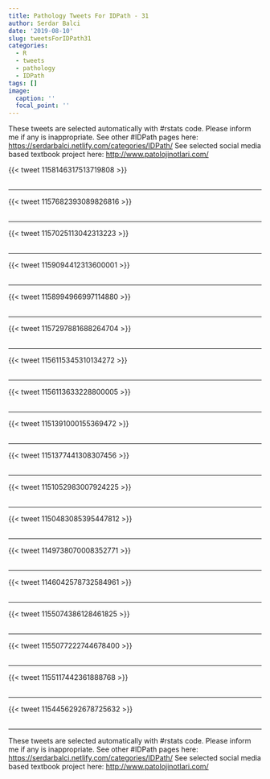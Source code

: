 ```yaml
---
title: Pathology Tweets For IDPath - 31
author: Serdar Balci
date: '2019-08-10'
slug: tweetsForIDPath31
categories:
  - R
  - tweets
  - pathology
  - IDPath
tags: []
image:
  caption: ''
  focal_point: ''
---
```



These tweets are selected automatically with #rstats code. Please inform me if any is inappropriate.
See other #IDPath pages here: https://serdarbalci.netlify.com/categories/IDPath/ 
See selected social media based textbook project here: http://www.patolojinotlari.com/

{{< tweet 1158146317513719808 >}}
<br>
<br>
<hr>
{{< tweet 1157682393089826816 >}}
<br>
<br>
<hr>
{{< tweet 1157025113042313223 >}}
<br>
<br>
<hr>
{{< tweet 1159094412313600001 >}}
<br>
<br>
<hr>
{{< tweet 1158994966997114880 >}}
<br>
<br>
<hr>
{{< tweet 1157297881688264704 >}}
<br>
<br>
<hr>
{{< tweet 1156115345310134272 >}}
<br>
<br>
<hr>
{{< tweet 1156113633228800005 >}}
<br>
<br>
<hr>
{{< tweet 1151391000155369472 >}}
<br>
<br>
<hr>
{{< tweet 1151377441308307456 >}}
<br>
<br>
<hr>
{{< tweet 1151052983007924225 >}}
<br>
<br>
<hr>
{{< tweet 1150483085395447812 >}}
<br>
<br>
<hr>
{{< tweet 1149738070008352771 >}}
<br>
<br>
<hr>
{{< tweet 1146042578732584961 >}}
<br>
<br>
<hr>
{{< tweet 1155074386128461825 >}}
<br>
<br>
<hr>
{{< tweet 1155077222744678400 >}}
<br>
<br>
<hr>
{{< tweet 1155117442361888768 >}}
<br>
<br>
<hr>
{{< tweet 1154456292678725632 >}}
<br>
<br>
<hr>


These tweets are selected automatically with #rstats code. Please inform me if any is inappropriate.
See other #IDPath pages here: https://serdarbalci.netlify.com/categories/IDPath/ 
See selected social media based textbook project here: http://www.patolojinotlari.com/
